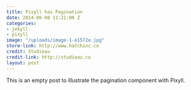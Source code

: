 ```yaml
---
title: Pixyll has Pagination
date: 2014-06-08 11:21:00 Z
categories:
- jekyll
- pixyll
image: "/uploads/image-1-e1572e.jpg"
store-link: http://www.hatchinc.co
credit: Studieau
credit-link: http://studieau.co
layout: post
---
```


This is an empty post to illustrate the pagination component with Pixyll.
